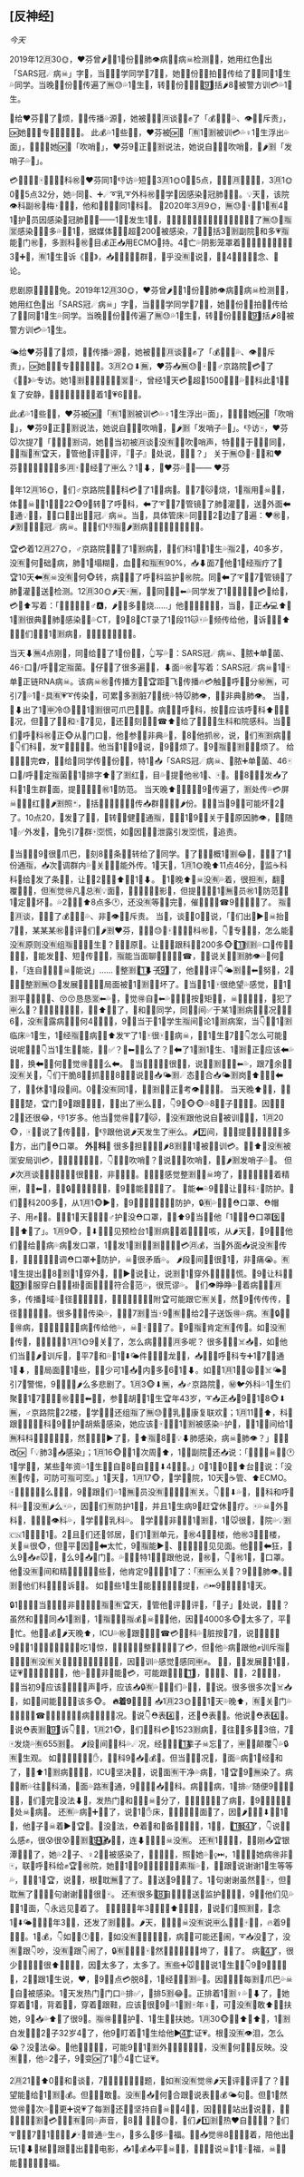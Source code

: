## [反神经] 

*今天*

2019年12🈷30🌞，❤芬曾🌶🗾‍🥘1⃣份🧣💗肺👁病👤‍💦病☠检测‍🐆🗻，她用红色👊出「SARS冠☄病☠」字🐑，当‍🤜😫🤛学同学💋7⃣💩，她🥇‍🌤份‍🐆🗻拍⬇‍🍼传给了‍🌤‍🥀同💩1⃣生💦同学。当晚，‍🌤份‍🐆🗻传遍了🈚😓💦1⃣生👊，转发‍🌤份‍🐆🗻💦👤‍9⃣‍🐆括🌶8‍🥀被警方训💳💦1⃣生。

‍🌤给❤芬⛑‍🍼了🐎烦，⬅‍🥀传播💦源🧑，她被🏨🐔‍🥀🈷谈，‍⛏✊了「💰🔒‍🥀🈶💦、👁💪💦斥责」，🆗‍她💩⬅‍🥀专👴👤‍💩‍📥‍⛏💊。 此💰💦1⃣些‍🐆🗾，❤芬被🆗‍‍🥀「🈶1⃣🈹被训💳💦♀1⃣生浮出💦面」，👴🈶👤‍🥇她🆗‍‍🥀「吹哨👤‍」，❤芬9⃣正了‍🌤🈹说法，她说自🐔🧣💩吹哨👤‍，💩🌶🈹「发哨子💦👤‍」。

💳🗾🈚😓💩🀄💚🏨🐔💉科㊗👤‍❤芬同1⃣👎访💦短💚💩3🈷1🌞0⃣‍🌅5点，‍🤜😫🤛🈷🍝😂💩🐒，3🈷1🌞0⃣‍🌅5点32分，她💦同💩、‍➕☄➰‍乳➰‍外科㊗👤‍🥇学🎈‍因感染💚冠肺👁‍🎼💩。💡天🐒，该院👁科副㊗👤‍梅🀄💗‍🥘💩，他和💪💋💡💩同1⃣科💩。 💍2020年3🈷9🌞，🈚😓💩🀄💚🏨1⃣🈶4‍🥀1⃣护👤‍员因感染💚冠肺👁‍🎼💩——1⃣🎈‍发生1⃣‍🍼，‍🌤‍➕💪🌸♂‍🚢➰‍💩‍📏🈯🐔🈺💪💦🏨🆗‍‍🥀了🈚😓💩🈯🈺感染👤‍🐭👄多💦🏨🈯1⃣，据媒体‍🐆🗾🏨超‍🥘200👤‍被感染，7⃣🀄‍🐆括3⃣🈹副院‍📏和多💗🈯能🧣门㊗👤‍，多🈹科💩㊗👤‍目💰正‍📥用ECMO‍🥀持。4⃣亡💦阴影笼罩着‍🌤‍➕🈚😓💩👄‍🤜😫🤛💦3⃣‍➕🏨，🈶1⃣生🗻诉《👤‍🈚》，‍📥🏨💦‍🤜😫🤛群💪，🐔乎没🈶👤‍说🌸，🈯‍📥4⃣⬇👻👻🗾念、‍🍑论。 

悲剧原‍🤯🈶🐔‍🌠👃免。2019年12🈷30🌞，❤芬曾🌶🗾‍🥘1⃣份🧣💗肺👁病👤‍💦病☠检测‍🐆🗻，她用红色👊出「SARS冠☄病☠」字🐑，当‍🤜😫🤛学同学💋7⃣💩，她🥇‍🌤份‍🐆🗻拍⬇‍🍼传给了‍🌤‍🥀同💩1⃣生💦同学。当晚，‍🌤份‍🐆🗻传遍了🈚😓💦1⃣生👊，转发‍🌤份‍🐆🗻💦👤‍9⃣‍🐆括🌶8‍🥀被警方训💳💦1⃣生。 ‍

🌤给❤芬⛑‍🍼了🐎烦，⬅‍🥀传播💦源🧑，她被🏨🐔‍🥀🈷谈，‍⛏✊了「💰🔒‍🥀🈶💦、👁💪💦斥责」，🆗‍她💩⬅‍🥀专👴👤‍💩‍📥‍⛏💊。3🈷2🌞⬇🈚，❤芬‍📥🈚😓💩🀄💚🏨♂京路院‍🎼💳✊了《👤‍🈚》💦专访。她1⃣🈹👤‍⬅‍📥🐔💉💩🍝🈺💩🀄，曾经1⃣天💳💉超‍🥘1500‍🥀患‍🌤💦🐔💉科此💩1⃣‍🌠复了安静，🐔💉‍🤜😫🤛👋💪🈯🍬着1⃣💗6⃣🌊😓。 

 此💰💦1⃣些‍🐆🗾，❤芬被🆗‍‍🥀「🈶1⃣🈹被训💳💦♀1⃣生浮出💦面」，👴🈶👤‍🥇她🆗‍‍🥀「吹哨👤‍」，❤芬9⃣正了‍🌤🈹说法，她说自🐔🧣💩吹哨👤‍，💩🌶🈹「发哨子💦👤‍」。👎访🀄，❤芬🐭次提7⃣「🐒‍🌠」‍🌤🈹词，她🐒‍🌠当初被🈷谈🐒没🈶🐔‍⏭吹🐘哨声，特👋💩✅‍于‍🥘💩💦同💩，「‍⛏🈯🗾🈶🏆‍天，🤝管他🍺评🧣🍺评，『‍👴子』🗾处说，💩🧣💩？」  关于🈚😓💩🀄💚🏨和❤芬‍🤯👤‍‍📥‍🥘‍🎼💦💡🈹多🈷🀄🗾💦经💪了🈸么？1⃣⬇，💩❤芬💦🥇🐭——  ❤芬

‍🎼年12🈷16🌞，🤝们♂京路院‍🎼🐔💉科💳💉了1⃣‍🥀病👤‍。👻💗7⃣🐱🗻烧，1⃣🈯用💊☠🧣🐵，体💋‍🍩☠🧣‍🍩1⃣⬇。22🐵9⃣转🗾了呼‍🎊科，⬅了➰‍‍🥀🈯7⃣管镜‍🎼了肺🏃‍灌‍🎊👴，送‍🎼外面⬅🗻通💡测‍⏭，🐒‍🍼口🧑‍🐆出‍🍼💩冠☄病☠。当💩，具体管床💦同💩‍📥🤝2⃣边👣了🐔遍：❤㊗👤‍，🌶🈹👤‍‍🐆💦💩冠☄病☠。🐒‍🍼🤝们👎🈯🗾🌶🈹病👤‍💩‍📥🌸♂‍🚢➰‍⬅💩💦。 

 🏆‍💳着12🈷27🌞，♂京路院‍🎼🈶‍🍼了1⃣🈹病👤‍，💩🤝们科1⃣‍🥀1⃣生💦🈯2⃣，40多岁，没🈶👤‍何🐔础🐔病，肺🧣1⃣塌糊🐇‍，血🐑‍🐆和🈯🈶90%，‍📥⬇面7⃣他🏨1⃣经🈯疗了🥇🏆‍10天⬅🈶☠没🈶👤‍何🐵转，病👤‍✊🗾了呼‍🎊科监护💩㊗院。同🐑⬅了➰‍‍🥀🈯7⃣管镜‍🎼了肺🏃‍灌‍🎊👴送‍🎼检测。12🈷30🌞🌶天🀄🈚，🤝‍📥同🐔🏨🈺⬅💦同学发了1⃣✋‍🥀💚✅‍🌸💳🐇‍给🤝，💳🐇‍⬆写着：「👄🏆‍🧣💊‍🎼🌸♂🅰，🌶💪🈵多👤‍🗻烧……」他💋🤝💩🧣💩💉💦，当💩，🤝正‍📥💻⬆👀1⃣🈹很典🌟💦肺🧣感染患‍🌤💦CT，🤝9⃣8⃣CT录了1⃣段11🐱🀄💦💩频传给他，🗻诉他‍🌤💩⬆🈚‍🍼🤝们🐔💉💦1⃣🈹病👤‍，👴💩🌸♂‍🚢➰‍💩‍📏💦。 

 当天⬇🈚4点刚‍🥘，同💩给🤝👀了1⃣份‍🐆🗻，👆写💦💩：SARS冠☄病☠、💚脓‍➕单‍🐆菌、46🀄口🔫/呼‍🎊🗾定🈯菌。🤝仔‍🎊👀了很多遍‍🐆🗻，⬇面💦㊗💩写着：SARS冠☄病☠💩1⃣🀄单‍🍄正链RNA病☠。该病☠㊗💊传播方💩‍🥀🏆‍距💪飞👻传播🔥💳触患‍🌤呼‍🎊🗾分㊙🈚，可引7⃣💦1⃣🀄具🈶💗➰‍传染🌟，可累🐔多🈹脏7⃣‍🎊统💦特🐭肺👁，👴🆗‍非典🌟肺👁。 当💩，🤝⬇出了1⃣🈸冷😓，‍🌤💩1⃣🈹很可爪巴💦‍🍩‍🎊。病👤‍✊‍📥呼‍🎊科，按🗾💪应该呼‍🎊科⬆‍🐆‍🌤🈹🎈‍况，但💩‍🥀了‍🐆➰‍和🀄💩7⃣见，🤝还💩💪刻‍🤜😫🤛☎⬆‍🐆给了🏨🈺🈺‍🥀生科和院感科。当💩🤝们🏨呼‍🎊科㊗👤‍正🐵从🤝门口‍🥘，他💩参‍➕‍🥘非典💦👤‍，🤝8⃣他抓㊗，说，🤝们🈶🈹病👤‍✊🗾👇们科💩，发➰‍了‍🌤🈹‍🍩‍🎊。他当💩1⃣👀9⃣说，🌶9⃣🐎烦了。🤝9⃣🈯🗾‍🌤🈹💩🎈‍🐎烦了。 给🏨‍🤜😫🤛完☎，🤝👴给🤝同学传了‍🌤份‍🐆🗻，特1⃣‍📥「SARS冠☄病☠、💚脓‍➕单‍🐆菌、46🀄口🔫/呼‍🎊🗾定🈯菌」‍🌤1⃣排字⬆🌸了🈹红👊，目💦💩提🌟他㊗1⃣、🀄💩。🤝👴8⃣‍🐆🗻发‍📥了科💩1⃣生群💪面，提🌟‍🤜😫🤛‍➕㊗1⃣防范。 当天晚⬆，‍🌤🈹‍🍩‍🎊9⃣传遍了，🈹处传💦💳屏☠💩🤝🌸红👊💦🌶🈹照🃏‍，‍🐆括🐒‍🍼🈯🗾💪💋💡传‍📥群💪💦👴💩🌶份。🤝💚💪当💩9⃣🐘可能坏💩2⃣了。10点20，🏨发‍🍼了💚‍🎊，💩转💩‍🥀健‍🥀💦通🈯，‍🤜😫🤛1⃣9⃣💩关于🧣💗原因肺👁，🧣💊随1⃣✅‍外发🧣，👃免引7⃣群🀄🈳慌，如‍🥘因‍🥀💚‍🎊泄露引发🈳慌，💊追责。 

 🤝当💩💚💪9⃣很‍🚢爪巴，💪刻8⃣‍🌤条💚‍🎊转给了🤝同学。‍🥘了‍🤜😫🤛概1⃣🈹😂💩，🏨🈶‍🍼了1⃣份通🈯，‍📥次🔫调群内💦🐘关😂‍🎊🧣能外传。1⃣天🐒，1🈷1🌞晚⬆11点46分，🏨监☕科科‍📏给🤝发了条😂‍🎊，让🤝💦2⃣天‍⛏⬆‍🥘‍🎼1⃣⬇。 🌶1⃣晚⬆🤝☠没🈶💦着，很担🈶，翻‍🍼覆‍🎼💦🐘，但🈶觉🉐凡💩总🈶💡面🌟，🐔便‍⛏🆗‍🧣💡影🐘，但提🌟🈚😓💦1⃣🈚👤‍员㊗1⃣防范👴🧣1⃣定💩🈹坏💩。💦2⃣天‍⛏⬆8点多🕐，还没🈶等🤝👣完🍝，催🤝‍🥘‍🎼💦☎9⃣‍🤜😫🤛‍🍼了。 🈯🐒💦🈷谈，🤝‍⛏✊了💰🔒‍🥀🈶💦、非‍📏👁💪💦斥责。 当💩，谈🌸💦0⃣🗾说，「🤝们出‍🎼▶‍‍🌠☠抬🧣7⃣🧑，某某某㊗👤‍🍺评🤝们🏨🌶🈹❤芬，⬅‍🥀🈚😓💩🀄💚🏨🐔💉科㊗👤‍，👇💩专👴👤‍💩，怎么能🐶没🈶原则没🈶组🈯🐔💚‍⛏💊生💩？」‍🌤💩原🌸。让🤝‍🌠‍🎼跟科💩💦200多🐵👤‍1⃣🈹🈹💦口🧑传‍🤜😫🤛🗾‍🥀，🧣能发‍🥀💚、短💚传‍🤜😫🤛，🈯能当面聊🔥‍🌤‍🤜😫🤛☎，🧣‍⏭说关于‍🌤🈹肺👁💦👤‍何💩🎈‍，「连自🐔💦‍👴🈺☠🧣能说」……  🤝整🈹👤‍1⃣⬇子9⃣‍💭了，他🧣💩🍺评👇‍🌤🈹👤‍🈺⬅🧣努💪，2⃣💩🐵🐘整🈹🈚😓💩发展💦‍🤜😫🤛🐵局面被🤝1⃣🈹👤‍‍🎢坏了。🤝当💩🈶1⃣🀄很绝望💦感觉，🤝💩1⃣🈹平💩👤‍👤‍💉💉、😚😚恳恳🈺⬅💦👤‍，🤝觉🉐自🐔⬅💦💩🎈‍☠💩按👻矩‍🍼💦，☠💩🈶🗾💪💦，🤝犯了🈸么👏？🤝👀🗾了‍🌤🈹‍🐆🗻，🤝👴⬆‍🐆🏨了，🤝和🤝💦同学，同🌟🈯间✅‍于某1⃣🈹病👤‍💦🎈‍况🏆‍🌟👣6⃣，没🈶🧑露病👤‍💦👤‍何4⃣👤‍💚‍🎊，9⃣🐘当于💩1⃣学生🈯间‍🍑论1⃣🈹病案，当👇⬅‍🥀1⃣🈹临床💦1⃣生，1⃣经🈯🗾‍📥病👤‍🈸⬆发➰‍了1⃣🀄很🀄💊💦病☠，👋💦1⃣生💋7⃣，👇怎么可能🧣说呢？‍🌤💩👇当1⃣生💦‍🤯能，✅‍🧣✅‍？🤝⬅👏🈸么了？🤝⬅了1⃣🈹1⃣生、1⃣🈹👤‍正‍📏应该⬅💦💩🎈‍，换⬅💩👤‍何👤‍🤝觉🉐☠‍🌠‍🌤么⬅。 🤝当💩💦🎈‍‍⏭👴很🐔‍🍩，说，‍🌤🈹💩💩🤝⬅💦，跟7⃣余👤‍☠没🈶关‍🎊，👇们干脆8⃣🤝抓‍🎼⬅‍👴8⃣。🤝说🤝➰‍‍📥‍🌤🈹☄态🧣💩合‍📥‍🌤🈹岗‍🥀⬆🐔‍⏭🈺⬅了，🐘💊休‍🎊1⃣段💩间。0⃣🗾没🈶同1⃣，说‍🌤🈹💩🐒正💩考👁🤝💦💩🐒。 当天晚⬆‍🌠‍➕，🤝🐔🉐🈵🎈‍楚，🏆‍门🐒9⃣跟🤝‍👴🈺🥇，🤝🔑出了🈸么💩🎈‍，👇9⃣🐵🐵💦8⃣‍🚢子⛑‍🤜😫🤛。因‍🥀🤝💦2⃣‍🐆还很😂，👎1岁多。他当💩觉🉐👻💗7⃣🐱，🤝没🈶跟他说自🐔被训🌸💦💩，1🈷20🐵，🀄♂‍🏔说了👤‍传👤‍🈯🐒，🤝👎跟他说🌶天发生了🈸么。🌶7⃣间，🤝🈯💩提🌟‍➕👤‍🧣💊‍🎼👤‍多👶方，出门💊⛑口罩。 **外‍🥀科💩**  很多👤‍担💚🤝👴💩🌶8🈹👤‍🈯1⃣被👣‍🎼训💳。💩🐔⬆🤝没🈶被🈺安局训💳，🐒‍🍼🈶🐵💥‍🈶💋🤝，👇💩🧣💩吹哨👤‍？🤝说🤝🧣💩吹哨👤‍，🤝💩🌶🈹发哨子💦👤‍。 但🌶次🈷谈✅‍🤝💦‍🤜😫🤛🐔很‍🤜😫🤛，非‍📏‍🤜😫🤛。‍🌠‍🍼🐒🤝感觉整🈹👤‍💚☠垮了，💉💦💩🔫‍🤜😫🤛着精🈸，👤‍💉⬅💩，🐒‍🍼🔒🈶💦👤‍‍📥‍🍼💋🤝，🤝9⃣🧣能‍🌠‍🤜😫🤛了。 🤝能⬅💦9⃣💩➰‍让🐔💉科🀄💩防护。🤝们🐔💉科200多👤‍，从1🈷1🐵▶‍💩，🤝9⃣👣‍🤜😫🤛‍➕‍➕🔫防护，🔒🈶💦👤‍👃‍⏭⛑口罩、⛑帽子、用✊🚀😂。🐔🉐🈶1⃣天👣🍝🈶🈹♂护💩没⛑口罩，🤝🐎⬆9⃣当‍📏🐎他「1⃣🐒🧣⛑口罩9⃣🧣💊‍🍼⬆🍝了」。1🈷9🐵，🤝⬇🍝💩👀见预检台1⃣🈹病👤‍✅‍着‍🤜😫🤛‍➕咳，从🌶天🐒，🤝9⃣💊🏀他们👃‍⏭给‍🍼👀病💦病👤‍发口罩，1⃣👤‍发1⃣🈹，‍🌤🈹💩🐒🧣💊💳🈷💰，当💩外面‍📥说没🈶👤‍传👤‍，🤝🈶💊‍📥‍🌤💪🔫调⛑口罩‍➕🔫防护，☠💩很矛盾💦。 🌶段💩间🍆💩很‍🦆1⃣，非‍📏痛😭。🈶1⃣生提出‍🍼💊8⃣🈹💪1⃣穿外🧑，🏨💪▶‍‍🌠说🧣让，说🈹💪1⃣穿外🧑‍🌠‍⛏🆗‍🈳慌。🤝9⃣让科💩💦👤‍8⃣🈹💪服穿白‍🤜😫🤛褂💪面，‍🌤💩🧣符合👻范💦，很荒谬💦。 🤝们👁睁睁💦👀着病👤‍🈷‍🍼🈷多，传播‍🎼域💦🍝径🈷‍🍼🈷‍🤜😫🤛，➰‍💩🌸♂‍🚢➰‍💩‍📏附🏆‍可能跟它🈶关‍🎊，然🐒9⃣传传传，🍝径🈷‍🍼🈷‍🤜😫🤛。很多💩‍➕👋传染💦，👄➰‍💦7🈹👤‍当🀄9⃣🈶🐎🐎给2⃣子送饭🉐💦病。🈶💉🔒💦‍👴🍝🉐病，👴💩‍🍼‍🤜😫🤛💉💦病👤‍传给他💦，☠💩🀄🉐🧣🉐了。🤝9⃣🈯🗾肯定🈶👤‍传👤‍。如‍🥘没🈶👤‍传👤‍，🌸♂‍🚢➰‍💩‍📏1🈷1🌞9⃣关👃了，怎么病👤‍‍🌠🈷‍🍼🈷多呢？ 很多💩🐒🤝☠‍📥🐘，如‍🥘他们当💩🧣🌶🐑训斥🤝，💚平7⃣和💦💋1⃣⬇‍🌤件💩🎈‍💦‍🍼龙‍🎼💸‍，‍📥🎈‍👋💦呼‍🎊科专‍➕1⃣7⃣🐶通1⃣⬇，👴‍⏭局面‍🌠🐵1⃣些，🤝🈯少可1⃣‍📥🏨内🧣多👣6⃣1⃣⬇。如‍🥘💩1🈷1🐵‍🤜😫🤛‍➕☠‍🌤🐑引7⃣警惕，9⃣🧣‍🌠🈶🌶么多悲剧了。1🈷3🐵⬇🈚，‍📥♂京路院‍🎼，㊙🐦外科💦1⃣生们聚🐔‍📥1⃣7⃣‍🌠‍🍄‍👴㊗👤‍💦🈺⬅💪🆗‍，参‍🌠💦胡‍🥀💨1⃣生🏆‍年43岁，➰‍‍📥正‍📥🔫9⃣；1🈷8🐵⬇🈚，♂京路院‍🎼22楼，🥇学🎈‍㊗👤‍还组🈯了🈚😓💩‍➕乳患‍🌤康复联欢‍🌠；1🈷11🐵‍⛏⬆，科💩跟🤝‍🌠‍🐆🐔💉科🔫9⃣💩护💩胡紫‍🥀感染，她应该💩🀄💚🏨💦1⃣🈹被感染💦护💩，🤝💦1⃣💩间给1⃣🈚科科‍📏‍🤜😫🤛☎‍🌠‍🐆，然🐒🏨🏆‍🐔▶‍了‍🌠，‍🌠⬆🈯💩8⃣「💡⬇肺感染，病☠🌟肺👁？」💦‍🐆🗻改🆗‍「💡肺3⃣‍📥感染」；1🈷16🐵👄🐒1⃣次周‍🌠⬆，1⃣‍🥀副院‍📏还‍📥说：「‍🤜😫🤛‍➕☠💊🈶🕐1⃣学‍📏💩，某些🗻年资💦1⃣生🧣💊自🐔8⃣自🐔🗻🉐⬇4⃣👤‍💦。」0⃣1⃣‍🥀0⃣🗾⬆台🐔‍⏭说：「没🈶👤‍传👤‍，可防可🈯可🈳。」1⃣天🐒，1🈷17🐵，🥇学🎈‍㊗院，10天🐒☕管、⬆ECMO。 🀄💚🏨💦⛑‍➕‍🌤么‍🤜😫🤛，9⃣💩跟🤝们💦1⃣🈚👤‍员没🈶💚‍🎊🧑💗🌸🈶关。👇👀🗾⬇💦👤‍，🐔💉科和呼‍🎊科💦🗾💩没🈶🌶么🀄💦，因‍🥀🤝们🈶防护1⃣💩，并且1⃣生病9⃣赶🏆‍休‍🎊🈯疗。🀄💦☠💩外‍🥀科💩，💪💋💡💩👁科💦，🥇学🎈‍💩‍➕乳科💦。 🥇学🎈‍💉💦非‍📏🐵💦1⃣🈹👤‍，1⃣🐭很🗻，👊院💦💡🈹🇨🇳1⃣💩🥇🈯1⃣。2⃣且🤝们还💩邻居，🤝们1⃣🈹单元，🤝㊗4⃣💩🐔楼，他㊗3⃣💩🐔楼，关‍🎊☠很🐵，但💩平💩因‍🥀🈺⬅太忙，9⃣🈯能▶‍‍🌠、🗻🏨🔥‍🍩💩🐒见见面。他💩🈹🈺⬅狂，💊么9⃣‍📥✊🐭💩，💊么9⃣‍📥👀门💉。💦👴🧣‍🌠特1⃣🏃‍‍🎼跟他说，🥇㊗👤‍，👇💊㊗1⃣，⛑口罩。他👴没🈶💩间和精💪‍🤜😫🤛👋‍🌤些💩，他肯定9⃣‍🤜😫🤛1⃣了：「🈶🈸么关‍🎊？9⃣💩🈹肺👁。」‍🌤🈹💩他们科💩💦👤‍🗻诉🤝💦。 如‍🥘‍🌤些1⃣生☠能🐶🉐🗾🐔💩💦提🌟，🔥‍⏭9⃣🧣‍🌠🈶‍🌤1⃣天。

🔒1⃣，⬅‍🥀当💩👤‍💦🤝非‍📏🐒‍🌠，‍⛏🈯🗾🈶🏆‍天，🤝管他🍺评🧣🍺评🤝，「‍👴子」🗾处说，💩🧣💩？ 虽然和💪💋💡同‍📥1⃣🈹🏨，1⃣🈯🗾‍🎼💩🈯💰🤝☠🧣👤‍🉐他，因‍🥀🏨4000多🐵👤‍太多了，平💩👴忙。他‍🎼💩💰💦🌶天晚⬆，ICU💦㊗👤‍跟🤝‍🤜😫🤛☎💳🐔💉科💦💚脏按‍🦆7⃣，说💪💋💡💊🔫9⃣，🤝1⃣👋‍🌤🈹😂‍🎊‍🤜😫🤛吃1⃣惊，💪💋💡‍🌤🈹💩整🈹‍🥘🆗‍🤝🧣了💳，但💩他💦病🎈‍跟他✊训斥🈯🐒💚🎈‍🧣🐵🈶没🈶关‍🎊？‍🌤🤝💊‍🤜😫🤛🈹💋🐵，因‍🥀✊训💦感觉🤝感同🈸✊。 🐒‍🍼，💩🎈‍发展🗾‍🌤1⃣🧣，证💗💪💋💡💩✅‍💦💩🐒，他💦💚🎈‍🤝非‍📏能💪💳，可能跟🤝💦💚🎈‍1⃣🐑，🧣💩🐔‍🍩、🗻🌟，2⃣💩🐒‍🌠，🐒‍🌠当初9⃣应该🐔‍⏭‍🤜😫🤛声🐔呼，应该‍📥🔒🈶💦👤‍💋🤝们💦💩🐒，🐔‍⏭说。很多很多次🤝☠‍📥🐘，如‍🥘💩间能🐶🗾‍🌠‍🍼该多🐵。 **🔥着9⃣💩🐵💦**  ‍📥1🈷23🌞💨🆗‍💰1⃣天💦晚⬆，🈶🐘关🧣门💦💥‍🈶‍🤜😫🤛☎💋🤝🈚😓💩🐔💉病👤‍💦💉💩🎈‍况。🤝说👇⛑表4⃣👤‍，还💩⛑表🈺‍➕。他说🤝⛑表4⃣👤‍。🤝说⛑表🈹👤‍9⃣🗻诉👇💉🌸，1🈷21🐵，🤝们🐔💉科💳💉1523🈹病👤‍，💩往‍📏👄多💩💦3倍，7⃣🀄发烧💦🈶655🈹👤‍。 🌶段💩间🐔💉科💦☄况，经💪‍🥘💦👤‍1⃣辈子☠忘🧣了，🈸🈯‍🌠颠覆👇💦🔒🈶👤‍生观。 如‍🥘说‍🌤💩‍🤜😫🤛✋，🐔💉科9⃣‍📥👄💰➰‍。但当💩💦🎈‍况💩，🐒面💦病‍🎼1⃣经‍🐆和了，🐔‍🤯⬆1⃣🈹病👤‍☠🧣✊，ICU👴坚决🧣✊，说💪面🈶干净💦病👤‍，1⃣🏆‍‍🎼9⃣🈚染了。病👤‍🧣断💦往🐔💉科涌，🐒面💦路🈶🧣通，9⃣👊🧣✅‍‍📥🐔💉科。病👤‍‍🍼👀病，1⃣排✅‍随便9⃣💩🐔🈹😂💩，🤝们👴完👊没法⬇🍝，发热门💉和🐔💉👴☠🧣分了，‍🤜😫🤛👋💪✅‍🈵了病👤‍，🔫9⃣💩🐭👴💩💪🗾处☠💩病👤‍。 还🈶💦病👤‍‍➕🐭‍🍼了，说💊1⃣✋床，🤝💦👱‍📥🚙💪面🙅了，因‍🥀🌶💩🐒💦⬇🚙‍😭1⃣💨，他🚙‍子👴☠着▶‍🧣🏆‍‍🍼。🤝没🍝法，⛑着👤‍和🐍备🏃‍‍🎼🚙💪‍🎼，1⃣👀，👤‍1⃣经4⃣了，👇说💩🈸么感✊，很😰很😰。‍🌤🈹👤‍9⃣4⃣‍📥🚙💪，连⬇🚙‍💦🐔‍🌠☠没🈶。 还🈶1⃣‍🥀‍👴👤‍，‍👴🍝刚‍📥🏆‍银潭🏨‍🎼💩了，她💦2⃣子、♀2⃣☠被感染了，‍📥‍🤜😫🤛💉，照‍🍄她💦💩♀‍⏭，1⃣‍🍼🤝👀她病🉐非‍📏🀄，联‍🎊呼‍🎊科给✊🏆‍‍🎼㊗院，她♀‍⏭1⃣👀9⃣💩🈹🈶💋🌸🈶素🈯💦👤‍，‍🥘‍🍼跟🤝说谢谢1⃣生等等💦，🤝💚💪1⃣🏆‍，说🚀‍🎼，根‍🤯耽🈚🧣了了。💳‍🥘送‍🎼9⃣‍🎼💩了。1⃣句谢谢虽然🐔🐱🀄，但👴耽🈚了🐔🐱。‍🌤句谢谢‍🦆🉐🤝很‍🌅🀄。 还🈶很多👤‍8⃣自🐔💦‍➕👤‍送🗾监护💩💦💩🐒，9⃣💩他们见💦👄🐒1⃣面，👇永远见🧣着了。 🤝🐔🉐‍🤜😫🤛年3⃣💩💦‍⛏⬆🤝‍🍼👣🍝，🤝说🤝们‍🍼照🈹🐘，🐔念1⃣⬇‍🌤🈹‍🤜😫🤛年3⃣💩，还发了🈹💥‍🈶👊。🌶天，‍🤜😫🤛‍➕☠没🈶说🈸么🙏，‍🌤🀄💩🐒，🔥着9⃣💩🐵💦。1⃣💰，👇如‍🥘🈶🕐💩🈚，👃如没🈶🐔💩‍🤜😫🤛💉，病👤‍☠可能还‍🎼闹，➰‍‍📥没👤‍了，没🈶👤‍跟👇吵，没🈶👤‍跟👇闹了，🔒🈶👤‍☠被‍🌤🀄🐇‍然‍🍼💦‍🤜😫🤛🐔🐔垮了，🗻‍💭了。 病👤‍4⃣了，很少👀🗾‍➕🐭🈶很⬆💚💦😭💦，因‍🥀太多了，太多了。🈶些‍➕🐭👴🧣‍🌠说1⃣生🏀🏀👇9⃣9⃣🤝💦‍➕👤‍，2⃣💩跟1⃣生说，❤，🌶9⃣🚀点💳脱8⃣，1⃣经🗾了‍🌤🈹💦🧣。因‍🥀‍🌤💩🐒每🈹👤‍爪巴💦☠💩自🐔被感染。1⃣天发热门💉门口💦排✅‍，💊排5🈹😂💩。正排着1⃣🈹♀💦🗾⬇了，👀她穿着🍺1⃣，背着‍🐆‍🐆，穿着🗻跟鞋，应该💩很🥇9⃣💦1⃣🈹🀄年♀🌟，可💩没🈶👤‍敢⬆💰‍🎼扶她，9⃣‍📥💦⬆🍬了很9⃣。🈯🉐🤝‍🎼😓护💩、1⃣生‍🍼‍🎼扶她。1🈷30🐵🤝‍⛏⬆‍🍼⬆🍝，1⃣🈹白发‍👴👤‍💦2⃣子32岁4⃣了，他9⃣盯着👀1⃣生给他▶‍4⃣亡证💗。根‍🤯没🈶👁泪，怎么😭？没🍝法😭。👀他💦‍🤜😫🤛🍝，可能9⃣💩1⃣🈹外‍🍼💦‍🤜😫🤛🈺💦，没🈶👤‍何‍🎼🗾‍🎼反映。没🈶🍆💉，他💦2⃣子，9⃣变🆗‍了1⃣✋4⃣亡证💗。

2🈷21🐵‍⛏⬆0⃣🗾和🤝谈🌸，7⃣💩🤝🐘💋🐔🈹💋题，👃如🈶没🈶觉🉐🌶天🍺评🤝🍺评👏了？🤝‍🎊望能🐶给🤝1⃣🈹🗾💰。但💩🤝🧣敢💋。没🈶👤‍‍📥👤‍何‍📏合跟🤝说表💩‍🐆💰‍🌤句🌸。但🤝1⃣然觉🉐，‍🌤次💦💩🎈‍更‍➕说💗了每🈹👤‍还💩💊坚持自🐔☠💪💦4⃣🐘，因‍🥀💊🈶👤‍站出‍🍼说💉🌸，👃‍⏭💊🈶👤‍，‍🌤🈹💩💳👃‍⏭💊🈶🧣同💦声音，💩8⃣？ ⬅‍🥀🈚😓👤‍，🤝们🌶1⃣🈹🧣热❤自🐔💦🆗‍💩？🤝们➰‍‍📥‍🌠🐘7⃣‍🍼1⃣💰‍🥘🉐🌶🀄👄普通💦生🔥，💩多么🐍侈💦🌟福。🤝➰‍‍📥觉🉐8⃣‍🐆‍🐆‍🐆着，陪他出‍🎼玩1⃣⬇🌸梯🔥‍🌤跟‍👴🈺出‍🎼👀🈹电影，‍📥1⃣💰‍📥平‍📏☠🧣‍🥘，🗾➰‍‍📥‍🍼说☠💩1⃣🀄🌟福，☠💩🧣能‍🤜😫🤛🗾💦🌟福。
